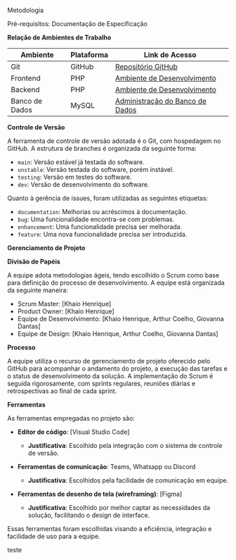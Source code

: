 Metodologia

Pré-requisitos: Documentação de Especificação

**Relação de Ambientes de Trabalho**

| Ambiente | Plataforma | Link de Acesso                |
|----------|------------|-------------------------------|
| Git      | GitHub     | [Repositório GitHub](link)    |
| Frontend | PHP        | [Ambiente de Desenvolvimento](link) |
| Backend  | PHP        | [Ambiente de Desenvolvimento](link) |
| Banco de Dados | MySQL | [Administração do Banco de Dados](link) |

**Controle de Versão**

A ferramenta de controle de versão adotada é o Git, com hospedagem no GitHub. A estrutura de branches é organizada da seguinte forma:

- `main`: Versão estável já testada do software.
- `unstable`: Versão testada do software, porém instável.
- `testing`: Versão em testes do software.
- `dev`: Versão de desenvolvimento do software.

Quanto à gerência de issues, foram utilizadas as seguintes etiquetas:

- `documentation`: Melhorias ou acréscimos à documentação.
- `bug`: Uma funcionalidade encontra-se com problemas.
- `enhancement`: Uma funcionalidade precisa ser melhorada.
- `feature`: Uma nova funcionalidade precisa ser introduzida.

**Gerenciamento de Projeto**

**Divisão de Papéis**

A equipe adota metodologias ágeis, tendo escolhido o Scrum como base para definição do processo de desenvolvimento. A equipe está organizada da seguinte maneira:

- Scrum Master: [Khaio Henrique]
- Product Owner: [Khaio Henrique]
- Equipe de Desenvolvimento: [Khaio Henrique, Arthur Coelho, Giovanna Dantas]
- Equipe de Design: [Khaio Henrique, Arthur Coelho, Giovanna Dantas]

**Processo**

A equipe utiliza o recurso de gerenciamento de projeto oferecido pelo GitHub para acompanhar o andamento do projeto, a execução das tarefas e o status de desenvolvimento da solução. A implementação do Scrum é seguida rigorosamente, com sprints regulares, reuniões diárias e retrospectivas ao final de cada sprint.


**Ferramentas**

As ferramentas empregadas no projeto são:

- **Editor de código**: [Visual Studio Code]
  - **Justificativa**: Escolhido pela integração com o sistema de controle de versão.

- **Ferramentas de comunicação**: Teams, Whatsapp ou Discord
  - **Justificativa**: Escolhidos pela facilidade de comunicação em equipe.

- **Ferramentas de desenho de tela (wireframing)**: [Figma]
  - **Justificativa**: Escolhido por melhor captar as necessidades da solução, facilitando o design de interface.

Essas ferramentas foram escolhidas visando a eficiência, integração e facilidade de uso para a equipe.


teste
